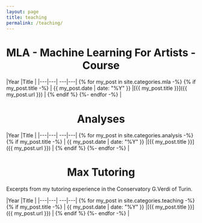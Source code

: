 ```yaml
---
layout: page
title: teaching
permalink: /teaching/
---
```



<h1 align="center">MLA - Machine Learning For Artists - Course</h1>

|Year |Title  |
|---|---| ---|---|
{% for my_post in site.categories.mla -%}
{% if my_post.title -%}
| {{ my_post.date | date: "%Y" }} |[{{ my_post.title }}]({{ my_post.url }}) | 
{% endif %}
{%- endfor -%}
|

<h1 align="center">Analyses</h1>


|Year |Title  |
|---|---| ---|---|
{% for my_post in site.categories.analysis -%}
{% if my_post.title -%}
| {{ my_post.date | date: "%Y" }} |[{{ my_post.title }}]({{ my_post.url }}) | 
{% endif %}
{%- endfor -%}
|

<h1 align="center">Max Tutoring</h1>
Excerpts from my tutoring experience in the Conservatory G.Verdi of Turin.

|Year |Title  |
|---|---| ---|---|
{% for my_post in site.categories.teaching -%}
{% if my_post.title -%}
| {{ my_post.date | date: "%Y" }} |[{{ my_post.title }}]({{ my_post.url }}) | 
{% endif %}
{%- endfor -%}
|
